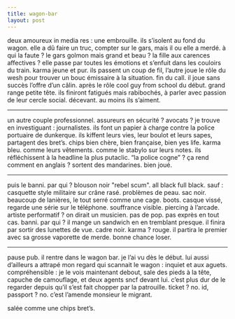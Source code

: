 ```yaml
---
title: wagon-bar
layout: post
---
```


deux amoureux in media res : une embrouille. 
ils s’isolent au fond du wagon. 
elle a dû faire un truc, compter sur le gars, mais il ou elle a merdé. 
à qui la faute ? 
le gars golmon mais grand et beau ? 
la fille aux carences affectives ? 
elle passe par toutes les émotions et s’enfuit dans les couloirs du train. 
karma jeune et pur. 
ils passent un coup de fil, l’autre joue le rôle du wesh pour trouver un bouc émissaire à la situation. 
fin du call. 
il joue sans succès l’offre d’un câlin. 
après le rôle cool guy from school du début. 
grand range petite tête. 
ils finiront fatigués mais rabibochés, à parler avec passion de leur cercle social. 
décevant. 
au moins ils s’aiment. 

---

un autre couple professionnel. 
assureurs en sécurité ? 
avocats ? 
je trouve en investiguant : journalistes. 
ils font un papier à charge contre la police portuaire de dunkerque. 
ils kiffent leurs vies, leur boulot et leurs sapes, partagent des bret’s. 
chips bien chère, bien française, bien yes life. 
karma bleu. 
comme leurs vêtements. 
comme le stabylo sur leurs notes. 
ils réfléchissent à la headline la plus putaclic. 
“la police cogne” ? 
ça rend comment en anglais ?
sortent des mandarines. 
bien joué. 

---

puis le banni. 
par qui ? 
blouson noir "rebel scum". 
all black full black. 
sauf : casquette style militaire sur crâne rasé. 
problèmes de peau. 
sac noir. 
beaucoup de lanières, le tout serré comme une cage. 
boots. 
casque vissé, regarde une série sur le téléphone. 
souffrance visible. 
piercing à l’arcade. 
artiste performatif ? 
on dirait un musicien. 
pas de pop. 
pas exprès en tout cas. 
banni. 
par qui ? 
il mange un sandwich en en tremblant presque. 
il finira par sortir des lunettes de vue. 
cadre noir. 
karma ? 
rouge. 
il partira le premier avec sa grosse vaporette de merde. 
bonne chance loser. 

---

pause pub. 
il rentre dans le wagon bar. 
je l’ai vu dès le début. 
lui aussi d’ailleurs a attrapé mon regard qui scannait le wagon : inquiet et aux aguets. 
compréhensible : je le vois maintenant debout, sale des pieds à la tête, capuche de camouflage, et deux agents sncf devant lui. 
c’est plus dur de le regarder depuis qu’il s’est fait chopper par la patrouille. 
ticket ? 
no. 
id, passport ? 
no. 
c’est l’amende monsieur le migrant.

salée comme une chips bret’s.
